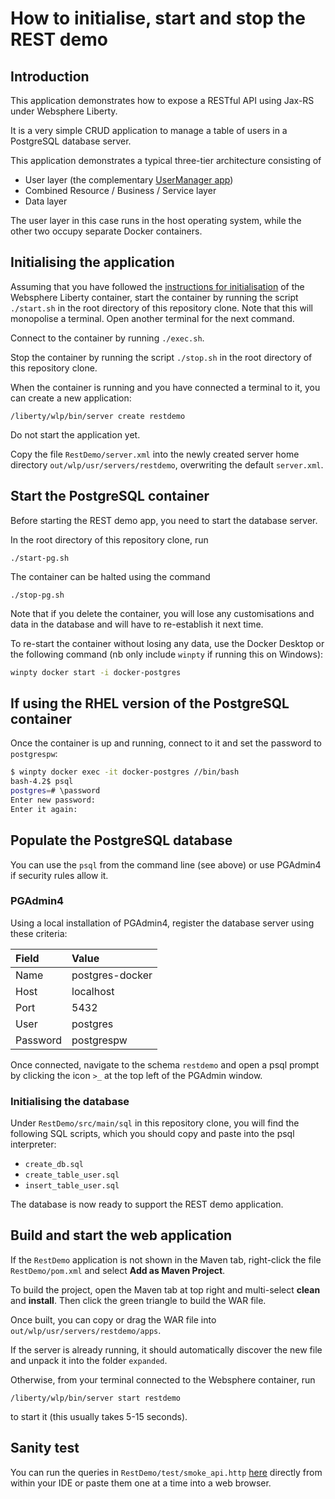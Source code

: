 # How to initialise, start and stop the REST demo

## Introduction

This application demonstrates how to expose a
RESTful API using Jax-RS under Websphere Liberty.

It is a very simple CRUD application to manage a
table of users in a PostgreSQL database server.

This application demonstrates a typical three-tier
architecture consisting of
* User layer (the complementary 
  [UserManager app](../usermanager/README.md))
* Combined Resource / Business / Service layer
* Data layer

The user layer in this case runs in the host
operating system, while the other two occupy
separate Docker containers.

## Initialising the application

Assuming that you have followed the 
[instructions for initialisation](../README.md)
of the Websphere Liberty container,
start the container by
running the script `./start.sh` in the root
directory of this repository clone.
Note that this will monopolise a terminal.
Open another terminal for the next command.

Connect to the container by running `./exec.sh`.

Stop the container by running the script
`./stop.sh` in the root directory of this
repository clone.

When the container is running and you have
connected a terminal to it, you can create
a new application:

`/liberty/wlp/bin/server create restdemo`

Do not start the application yet.

Copy the file
`RestDemo/server.xml` into the newly created
server home directory
`out/wlp/usr/servers/restdemo`, overwriting
the default `server.xml`.

## Start the PostgreSQL container

Before starting the REST demo app, you need
to start the database server.

In the root directory of this repository clone,
run

`./start-pg.sh`

The container can be halted using the command

`./stop-pg.sh`

Note that if you delete the container,
you will lose any customisations and data
in the database and will have to re-establish
it next time.

To re-start the container without losing any data,
use the Docker Desktop or the following command
(nb only include `winpty` if running this on Windows):

```bash
winpty docker start -i docker-postgres
```

## If using the RHEL version of the PostgreSQL container

Once the container is up and running,
connect to it and set the password to `postgrespw`:

```bash
$ winpty docker exec -it docker-postgres //bin/bash
bash-4.2$ psql
postgres=# \password
Enter new password:
Enter it again:
```

## Populate the PostgreSQL database

You can use the `psql` from the command line (see above)
or use PGAdmin4 if security rules allow it.

### PGAdmin4

Using a local installation of PGAdmin4,
register the database server using these
criteria:

|Field |Value |
|:---- |:--------------- |
|Name  |postgres-docker |
|Host  |localhost |
|Port  |5432 |
|User  |postgres |
|Password |postgrespw |

Once connected, navigate to the schema
`restdemo` and open a psql prompt by clicking
the icon `>_` at the top left of the PGAdmin
window.

### Initialising the database

Under `RestDemo/src/main/sql` in this repository
clone, you will find the following SQL scripts,
which you should copy and paste into the psql
interpreter:

* `create_db.sql`
* `create_table_user.sql`
* `insert_table_user.sql`

The database is now ready to support the REST
demo application.

## Build and start the web application

If the `RestDemo` application is not shown in
the Maven tab, right-click the file
`RestDemo/pom.xml` and select 
**Add as Maven Project**.

To build the project, open the Maven tab at top
right and multi-select **clean** and **install**.
Then click the green triangle to build the
WAR file.

Once built, you can copy or drag the WAR file
into `out/wlp/usr/servers/restdemo/apps`.

If the server is already running, it should
automatically discover the new file and
unpack it into the folder `expanded`.

Otherwise, from your terminal connected to
the Websphere container, run

`/liberty/wlp/bin/server start restdemo`

to start it (this usually takes 5-15 seconds).

## Sanity test

You can run the queries in
`RestDemo/test/smoke_api.http` [here](./test/smoke_api.http) directly from within your IDE or paste them one at a time into
a web browser.